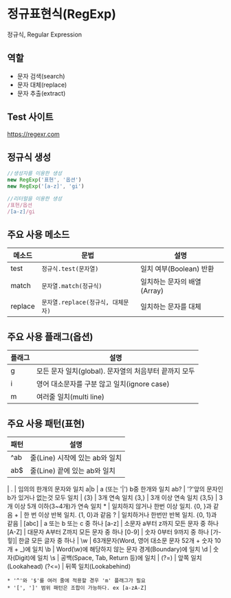 # 정규표현식(RegExp)

정규식, Regular Expression


## 역할

- 문자 검색(search)
- 문자 대체(replace)
- 문자 추출(extract)


## Test 사이트

https://regexr.com

## 정규식 생성

```js
//생성자를 이용한 생성
new RegExp('표현', '옵션')
new RegExp('[a-z]', 'gi')

//리터럴을 이용한 생성
/표현/옵션
/[a-z]/gi
```


## 주요 사용 메소드

메소드 | 문법 | 설명
--|--|--
test | `정규식.test(문자열)` | 일치 여부(Boolean) 반환
match | `문자열.match(정규식)` | 일치하는 문자의 배열(Array)
replace | `문자열.replace(정규식, 대체문자)` | 일치하는 문자를 대체


## 주요 사용 플래그(옵션)

플래그 | 설명
--|--
g | 모든 문자 일치(global). 문자열의 처음부터 끝까지 모두
i | 영어 대소문자를 구분 않고 일치(ignore case)
m | 여러줄 일치(multi line)


## 주요 사용 패턴(표현)


패턴 | 설명
--|--
^ab | 줄(Line) 시작에 있는 ab와 일치
ab$ | 줄(Line) 끝에 있는 ab와 일치
|
. | 임의의 한개의 문자와 일치
a&verbar;b | a (또는 '\|') b중 한개와 일치
ab? | '?'앞의 문자인 b가 있거나 없는것 모두 일치 
|
{3} | 3개 연속 일치
{3,} | 3개 이상 연속 일치
{3,5} | 3개 이상 5개 이하(3~4개)가 연속 일치
\* | 일치하지 않거나  한번 이상 일치.  {0, }과 같음
\+ | 한 번 이상 반복 일치. {1, 0}과 같음
\? | 일치하거나 한번만 반복 일치. {0, 1}과 같음
|
[abc] | a 또는 b 또는 c 중 하나
[a-z] | 소문자 a부터 z까지 모든 문자 중 하나
[A-Z] | 대문자 A부터 Z까지 모든 문자 중 하나
[0-9] | 숫자 0부터 9까지 중 하나
[가-힣]| 한글 모든 글자 중 하나
|
\w | 63개문자(Word, 영어 대소문 문자 52개 + 숫자 10개 + _)에 일치
\b | Word(\w)에 해당하지 않는 문자 경게(Boundary)에 일치
\d | 숫자(Digit)에 일치
\s | 공백(Space, Tab, Return 등)에 일치
|
(?=) | 앞쪽 일치(Lookahead)
(?<=) | 뒤쪽 일치(Lookabehind)


`* '^'와 '$'를 여러 줄에 적용할 경우 'm' 플래그가 필요`  
`* '[', ']' 범위 패턴은 조합이 가능하다. ex [a-zA-Z]`